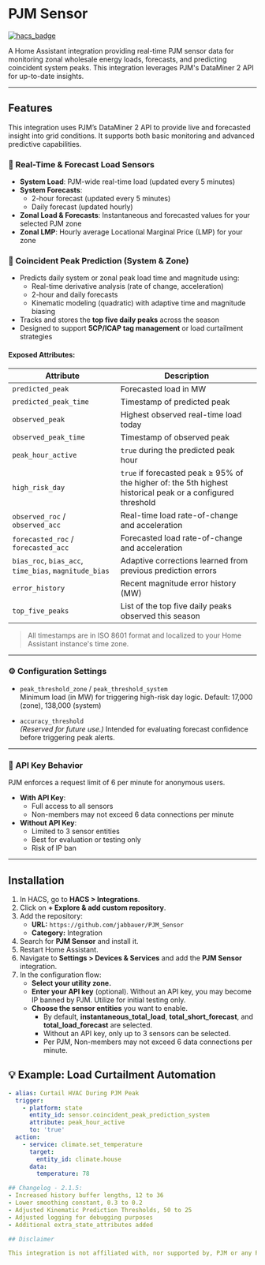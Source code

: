 # PJM Sensor

[![hacs_badge](https://img.shields.io/badge/HACS-Default-orange.svg?style=for-the-badge)](https://github.com/custom-components/hacs)

A Home Assistant integration providing real-time PJM sensor data for monitoring zonal wholesale energy loads, forecasts, and predicting coincident system peaks. This integration leverages PJM's DataMiner 2 API for up-to-date insights.

---

## Features

This integration uses PJM’s DataMiner 2 API to provide live and forecasted insight into grid conditions. It supports both basic monitoring and advanced predictive capabilities.

### 🔄 Real-Time & Forecast Load Sensors

- **System Load**: PJM-wide real-time load (updated every 5 minutes)
- **System Forecasts**:
  - 2-hour forecast (updated every 5 minutes)
  - Daily forecast (updated hourly)
- **Zonal Load & Forecasts**: Instantaneous and forecasted values for your selected PJM zone
- **Zonal LMP**: Hourly average Locational Marginal Price (LMP) for your zone

### 🔮 Coincident Peak Prediction (System & Zone)

- Predicts daily system or zonal peak load time and magnitude using:
  - Real-time derivative analysis (rate of change, acceleration)
  - 2-hour and daily forecasts
  - Kinematic modeling (quadratic) with adaptive time and magnitude biasing
- Tracks and stores the **top five daily peaks** across the season
- Designed to support **5CP/ICAP tag management** or load curtailment strategies

#### Exposed Attributes:
| Attribute | Description |
|----------|-------------|
| `predicted_peak` | Forecasted load in MW |
| `predicted_peak_time` | Timestamp of predicted peak |
| `observed_peak` | Highest observed real-time load today |
| `observed_peak_time` | Timestamp of observed peak |
| `peak_hour_active` | `true` during the predicted peak hour |
| `high_risk_day` | `true` if forecasted peak ≥ 95% of the higher of: the 5th highest historical peak or a configured threshold |
| `observed_roc` / `observed_acc` | Real-time load rate-of-change and acceleration |
| `forecasted_roc` / `forecasted_acc` | Forecasted load rate-of-change and acceleration |
| `bias_roc`, `bias_acc`, `time_bias`, `magnitude_bias` | Adaptive corrections learned from previous prediction errors |
| `error_history` | Recent magnitude error history (MW) |
| `top_five_peaks` | List of the top five daily peaks observed this season |

> All timestamps are in ISO 8601 format and localized to your Home Assistant instance's time zone.

---

### ⚙️ Configuration Settings

- `peak_threshold_zone` / `peak_threshold_system`  
  Minimum load (in MW) for triggering high-risk day logic. Default: 17,000 (zone), 138,000 (system)

- `accuracy_threshold`  
  *(Reserved for future use.)* Intended for evaluating forecast confidence before triggering peak alerts.

---

### 🔑 API Key Behavior

PJM enforces a request limit of 6 per minute for anonymous users.

- **With API Key**:
  - Full access to all sensors
  - Non-members may not exceed 6 data connections per minute
- **Without API Key**:
  - Limited to 3 sensor entities
  - Best for evaluation or testing only
  - Risk of IP ban

---

## Installation

1. In HACS, go to **HACS > Integrations**.
2. Click on **+ Explore & add custom repository**.
3. Add the repository:
   - **URL:** `https://github.com/jabbauer/PJM_Sensor`
   - **Category:** Integration
4. Search for **PJM Sensor** and install it.
5. Restart Home Assistant.
6. Navigate to **Settings > Devices & Services** and add the **PJM Sensor** integration.
7. In the configuration flow:
   - **Select your utility zone.**
   - **Enter your API key** (optional). Without an API key, you may become IP banned by PJM. Utilize for initial testing only.
   - **Choose the sensor entities** you want to enable.
     - By default, **instantaneous_total_load**, **total_short_forecast**, and **total_load_forecast** are selected.
     - Without an API key, only up to 3 sensors can be selected.
     - Per PJM, Non-members may not exceed 6 data connections per minute.

## 💡 Example: Load Curtailment Automation

```yaml
- alias: Curtail HVAC During PJM Peak
  trigger:
    - platform: state
      entity_id: sensor.coincident_peak_prediction_system
      attribute: peak_hour_active
      to: 'true'
  action:
    - service: climate.set_temperature
      target:
        entity_id: climate.house
      data:
        temperature: 78

## Changelog - 2.1.5:
- Increased history buffer lengths, 12 to 36
- Lower smoothing constant, 0.3 to 0.2
- Adjusted Kinematic Prediction Thresholds, 50 to 25
- Adjusted logging for debugging purposes
- Additional extra_state_attributes added

## Disclaimer

This integration is not affiliated with, nor supported by, PJM or any PJM member. Use at your own risk. Data from PJM's DataMiner 2 API is for internal use only. Redistribution of this data or any derivative information is prohibited unless you are a PJM member.

